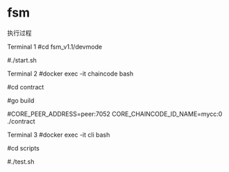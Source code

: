 # fsm


执行过程

Terminal 1
#cd fsm_v1.1/devmode

#./start.sh


Terminal 2
#docker exec -it chaincode bash

#cd contract

#go build

#CORE_PEER_ADDRESS=peer:7052 CORE_CHAINCODE_ID_NAME=mycc:0 ./contract


Terminal 3
#docker exec -it cli bash

#cd scripts

#./test.sh

